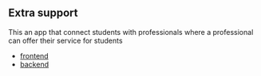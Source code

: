 ## Extra support 

This an app that connect students with professionals where a professional can offer their service for students

- [frontend](./frontend/README.md)
- [backend](./backend/README.md)
